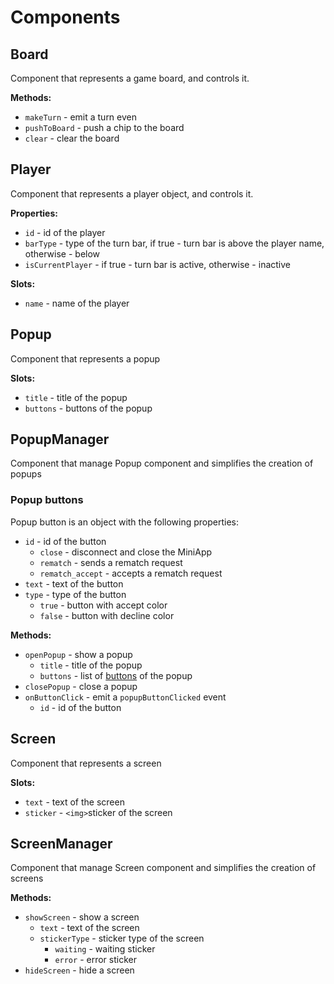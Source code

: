 # Components

## Board
Component that represents a game board, and controls it.

**Methods:**
- `makeTurn` - emit a turn even
- `pushToBoard` - push a chip to the board
- `clear` - clear the board


## Player
Component that represents a player object, and controls it.

**Properties:**
- `id` - id of the player
- `barType` - type of the turn bar, if true - turn bar is above the player name, otherwise - below
- `isCurrentPlayer` - if true - turn bar is active, otherwise - inactive

**Slots:**
- `name` - name of the player


## Popup
Component that represents a popup

**Slots:**
- `title` - title of the popup
- `buttons` - buttons of the popup

## PopupManager
Component that manage Popup component and simplifies the creation of popups

### Popup buttons
Popup button is an object with the following properties:
- `id` - id of the button
    - `close` - disconnect and close the MiniApp
    - `rematch` - sends a rematch request
    - `rematch_accept` - accepts a rematch request
- `text` - text of the button
- `type` - type of the button
    - `true` - button with accept color
    - `false` - button with decline color

**Methods:**
- `openPopup` - show a popup
  - `title` - title of the popup
  - `buttons` - list of [buttons](#popup-buttons) of the popup
- `closePopup` - close a popup
- `onButtonClick` - emit a `popupButtonClicked` event
  - `id` - id of the button


## Screen
Component that represents a screen

**Slots:**
- `text` - text of the screen
- `sticker` - `<img>`sticker of the screen


## ScreenManager
Component that manage Screen component and simplifies the creation of screens

**Methods:**
- `showScreen` - show a screen
  - `text` - text of the screen
  - `stickerType` - sticker type of the screen
    - `waiting` - waiting sticker
    - `error` - error sticker
- `hideScreen` - hide a screen